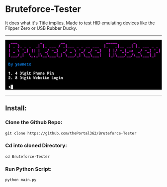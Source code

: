 # Bruteforce-Tester
It does what it's Title implies.
Made to test HID emulating devices like the Flipper Zero or USB Rubber Ducky.
____
![Logo](logo.png)
____
## Install:
  ### Clone the Github Repo:
    git clone https://github.com/thePortal362/Bruteforce-Tester
  ### Cd into cloned Directory:
    cd Bruteforce-Tester
  ### Run Python Script:
    python main.py
